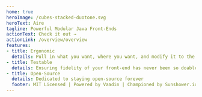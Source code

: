 ```yaml
---
home: true
heroImage: /cubes-stacked-duotone.svg
heroText: Aire 
tagline: Powerful Modular Java Front-Ends 
actionText: Check it out →
actionLink: /overview/overview
features:
- title: Ergonomic 
  details: Pull in what you want, where you want, and modify it to the moon
- title: Testable
  details: Ensuring fidelity of your front-end has never been so doable
- title: Open-Source 
  details: Dedicated to staying open-source forever
  footer: MIT Licensed | Powered by Vaadin | Championed by Sunshower.io | &copy; 2018-present Sunshower.io 
---
```


